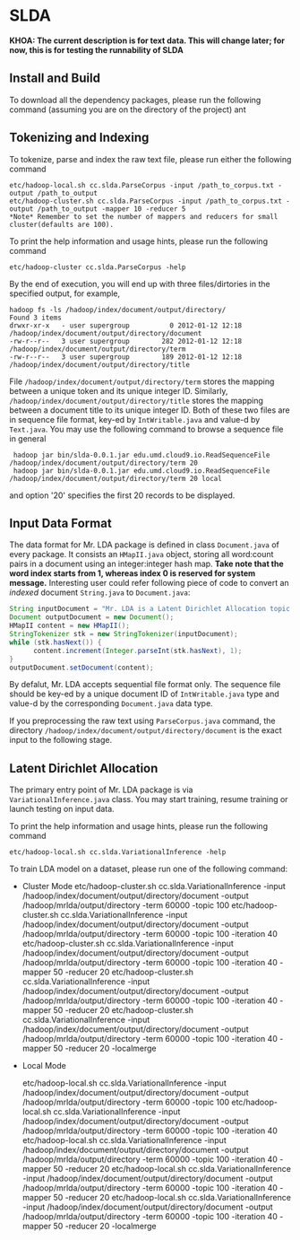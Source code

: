 SLDA
================

**KHOA: The current description is for text data. This will change later; for now, this is for testing the runnability of SLDA**

Install and Build
----------
To download all the dependency packages, please run the following command (assuming you are on the directory of the project)
    ant

Tokenizing and Indexing
----------
To tokenize, parse and index the raw text file, please run either the following command

	etc/hadoop-local.sh cc.slda.ParseCorpus -input /path_to_corpus.txt -output /path_to_output
	etc/hadoop-cluster.sh cc.slda.ParseCorpus -input /path_to_corpus.txt -output /path_to_output -mapper 10 -reducer 5
	*Note* Remember to set the number of mappers and reducers for small cluster(defaults are 100).

To print the help information and usage hints, please run the following command

    etc/hadoop-cluster cc.slda.ParseCorpus -help

By the end of execution, you will end up with three files/dirtories in the specified output, for example,

    hadoop fs -ls /hadoop/index/document/output/directory/
    Found 3 items
    drwxr-xr-x   - user supergroup          0 2012-01-12 12:18 /hadoop/index/document/output/directory/document
    -rw-r--r--   3 user supergroup        282 2012-01-12 12:18 /hadoop/index/document/output/directory/term
    -rw-r--r--   3 user supergroup        189 2012-01-12 12:18 /hadoop/index/document/output/directory/title

File `/hadoop/index/document/output/directory/term` stores the mapping between a unique token and its unique integer ID. Similarly, `/hadoop/index/document/output/directory/title` stores the mapping between a document title to its unique integer ID. Both of these two files are in sequence file format, key-ed by `IntWritable.java` and value-d by `Text.java`. You may use the following command to browse a sequence file in general

     hadoop jar bin/slda-0.0.1.jar edu.umd.cloud9.io.ReadSequenceFile /hadoop/index/document/output/directory/term 20
     hadoop jar bin/slda-0.0.1.jar edu.umd.cloud9.io.ReadSequenceFile /hadoop/index/document/output/directory/term 20 local

and option '20' specifies the first 20 records to be displayed.

Input Data Format
----------

The data format for Mr. LDA package is defined in class `Document.java` of every package. It consists an `HMapII.java` object, storing all word:count pairs in a document using an integer:integer hash map. **Take note that the word index starts from 1, whereas index 0 is reserved for system message.** Interesting user could refer following piece of code to convert an *indexed* document `String.java` to `Document.java`:

```java
String inputDocument = "Mr. LDA is a Latent Dirichlet Allocation topic modeling package based on Variational Bayesian learning approach using MapReduce and Hadoop";
Document outputDocument = new Document();
HMapII content = new HMapII();
StringTokenizer stk = new StringTokenizer(inputDocument);
while (stk.hasNext()) {
      content.increment(Integer.parseInt(stk.hasNext), 1);
}
outputDocument.setDocument(content);
```

By defalut, Mr. LDA accepts sequential file format only. The sequence file should be key-ed by a unique document ID of `IntWritable.java` type and value-d by the corresponding `Document.java` data type.

If you preprocessing the raw text using `ParseCorpus.java` command, the directory `/hadoop/index/document/output/directory/document` is the exact input to the following stage.

Latent Dirichlet Allocation
----------

The primary entry point of Mr. LDA package is via `VariationalInference.java` class. You may start training, resume training or launch testing on input data.

To print the help information and usage hints, please run the following command

    etc/hadoop-local.sh cc.slda.VariationalInference -help

To train LDA model on a dataset, please run one of the following command:

* Cluster Mode
    etc/hadoop-cluster.sh cc.slda.VariationalInference -input /hadoop/index/document/output/directory/document -output /hadoop/mrlda/output/directory -term 60000 -topic 100
    etc/hadoop-cluster.sh cc.slda.VariationalInference -input /hadoop/index/document/output/directory/document -output /hadoop/mrlda/output/directory -term 60000 -topic 100 -iteration 40
    etc/hadoop-cluster.sh cc.slda.VariationalInference -input /hadoop/index/document/output/directory/document -output /hadoop/mrlda/output/directory -term 60000 -topic 100 -iteration 40 -mapper 50 -reducer 20
    etc/hadoop-cluster.sh cc.slda.VariationalInference -input /hadoop/index/document/output/directory/document -output /hadoop/mrlda/output/directory -term 60000 -topic 100 -iteration 40 -mapper 50 -reducer 20
    etc/hadoop-cluster.sh cc.slda.VariationalInference -input /hadoop/index/document/output/directory/document -output /hadoop/mrlda/output/directory -term 60000 -topic 100 -iteration 40 -mapper 50 -reducer 20 -localmerge

* Local Mode
	
    etc/hadoop-local.sh cc.slda.VariationalInference -input /hadoop/index/document/output/directory/document -output /hadoop/mrlda/output/directory -term 60000 -topic 100
    etc/hadoop-local.sh cc.slda.VariationalInference -input /hadoop/index/document/output/directory/document -output /hadoop/mrlda/output/directory -term 60000 -topic 100 -iteration 40
    etc/hadoop-local.sh cc.slda.VariationalInference -input /hadoop/index/document/output/directory/document -output /hadoop/mrlda/output/directory -term 60000 -topic 100 -iteration 40 -mapper 50 -reducer 20
    etc/hadoop-local.sh cc.slda.VariationalInference -input /hadoop/index/document/output/directory/document -output /hadoop/mrlda/output/directory -term 60000 -topic 100 -iteration 40 -mapper 50 -reducer 20
    etc/hadoop-local.sh cc.slda.VariationalInference -input /hadoop/index/document/output/directory/document -output /hadoop/mrlda/output/directory -term 60000 -topic 100 -iteration 40 -mapper 50 -reducer 20 -localmerge
    
    
